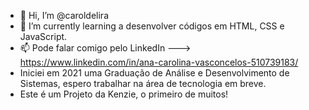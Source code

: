 - 👋 Hi, I’m @caroldelira
- 🌱 I’m currently learning  a  desenvolver códigos em HTML, CSS e JavaScript.
- 📫 Pode falar comigo pelo LinkedIn ---> https://www.linkedin.com/in/ana-carolina-vasconcelos-510739183/
- Iniciei em 2021 uma Graduação de Análise e Desenvolvimento de Sistemas, espero trabalhar na área de tecnologia em breve.
- Este é um Projeto da Kenzie, o primeiro de muitos!

<!---
caroldelira/caroldelira is a ✨ special ✨ repository because its `README.md` (this file) appears on your GitHub profile.
You can click the Preview link to take a look at your changes.
--->
